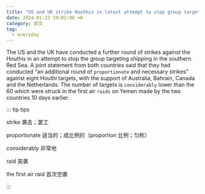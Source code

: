 ```yaml
---
title: "US and UK strike Houthis in latest attempt to stop group targeting Red Sea ships"
date: 2024-01-23 19:01:00 +8
category: 英文
tag:
  - everyday
---
```


The US and the UK have conducted a further round of strikes against the Houthis in an attempt to stop the group targeting shipping in the southern Red Sea. A joint statement from both countries said that they had conducted “an additional round of `proportionate` and necessary strikes” against eight Houthi targets, with the support of Australia, Bahrain, Canada and the Netherlands. The number of targets is `considerably` lower than the 60 which were struck in the first air `raids` on Yemen made by the two countries 10 days earlier.

::: tip tips

strike 袭击；罢工

proportionate 适当的；成比例的（proportion 比例；匀称）

considerably 非常地

raid 突袭

the first air raid 首次空袭

:::
